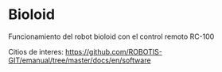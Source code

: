 # Bioloid
Funcionamiento del robot bioloid con el control remoto RC-100




Citios de interes:  https://github.com/ROBOTIS-GIT/emanual/tree/master/docs/en/software
